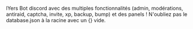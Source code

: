 lYers Bot discord avec des multiples fonctionnalités (admin, modérations, antiraid, captcha, invite, xp, backup, bump) et des panels !
N'oubliez pas le database.json à la racine avec un {} vide.
